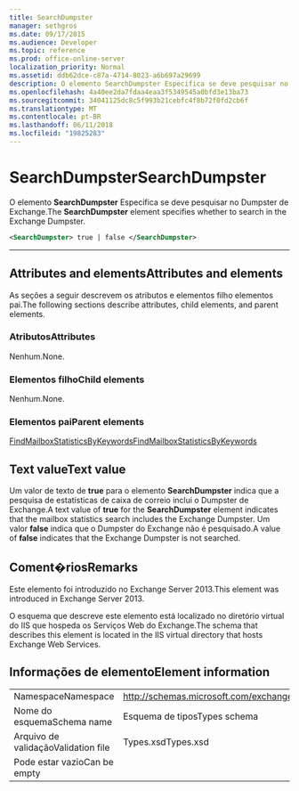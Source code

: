 ```yaml
---
title: SearchDumpster
manager: sethgros
ms.date: 09/17/2015
ms.audience: Developer
ms.topic: reference
ms.prod: office-online-server
localization_priority: Normal
ms.assetid: ddb62dce-c87a-4714-8023-a6b697a29699
description: O elemento SearchDumpster Especifica se deve pesquisar no Dumpster de Exchange.
ms.openlocfilehash: 4a40ee2da7fdaa4eaa3f5349545a0bfd3e13ba73
ms.sourcegitcommit: 34041125dc8c5f993b21cebfc4f8b72f0fd2cb6f
ms.translationtype: MT
ms.contentlocale: pt-BR
ms.lasthandoff: 06/11/2018
ms.locfileid: "19825283"
---
```

# <a name="searchdumpster"></a><span data-ttu-id="7ae5b-103">SearchDumpster</span><span class="sxs-lookup"><span data-stu-id="7ae5b-103">SearchDumpster</span></span>

<span data-ttu-id="7ae5b-104">O elemento **SearchDumpster** Especifica se deve pesquisar no Dumpster de Exchange.</span><span class="sxs-lookup"><span data-stu-id="7ae5b-104">The **SearchDumpster** element specifies whether to search in the Exchange Dumpster.</span></span> 
  
```XML
<SearchDumpster> true | false </SearchDumpster>
```

 ****
## <a name="attributes-and-elements"></a><span data-ttu-id="7ae5b-105">Attributes and elements</span><span class="sxs-lookup"><span data-stu-id="7ae5b-105">Attributes and elements</span></span>

<span data-ttu-id="7ae5b-106">As seções a seguir descrevem os atributos e elementos filho elementos pai.</span><span class="sxs-lookup"><span data-stu-id="7ae5b-106">The following sections describe attributes, child elements, and parent elements.</span></span>
  
### <a name="attributes"></a><span data-ttu-id="7ae5b-107">Atributos</span><span class="sxs-lookup"><span data-stu-id="7ae5b-107">Attributes</span></span>

<span data-ttu-id="7ae5b-108">Nenhum.</span><span class="sxs-lookup"><span data-stu-id="7ae5b-108">None.</span></span>
  
### <a name="child-elements"></a><span data-ttu-id="7ae5b-109">Elementos filho</span><span class="sxs-lookup"><span data-stu-id="7ae5b-109">Child elements</span></span>

<span data-ttu-id="7ae5b-110">Nenhum.</span><span class="sxs-lookup"><span data-stu-id="7ae5b-110">None.</span></span>
  
### <a name="parent-elements"></a><span data-ttu-id="7ae5b-111">Elementos pai</span><span class="sxs-lookup"><span data-stu-id="7ae5b-111">Parent elements</span></span>

[<span data-ttu-id="7ae5b-112">FindMailboxStatisticsByKeywords</span><span class="sxs-lookup"><span data-stu-id="7ae5b-112">FindMailboxStatisticsByKeywords</span></span>](findmailboxstatisticsbykeywords.md)
  
## <a name="text-value"></a><span data-ttu-id="7ae5b-113">Text value</span><span class="sxs-lookup"><span data-stu-id="7ae5b-113">Text value</span></span>

<span data-ttu-id="7ae5b-114">Um valor de texto de **true** para o elemento **SearchDumpster** indica que a pesquisa de estatísticas de caixa de correio inclui o Dumpster de Exchange.</span><span class="sxs-lookup"><span data-stu-id="7ae5b-114">A text value of **true** for the **SearchDumpster** element indicates that the mailbox statistics search includes the Exchange Dumpster.</span></span> <span data-ttu-id="7ae5b-115">Um valor **false** indica que o Dumpster do Exchange não é pesquisado.</span><span class="sxs-lookup"><span data-stu-id="7ae5b-115">A value of **false** indicates that the Exchange Dumpster is not searched.</span></span> 
  
## <a name="remarks"></a><span data-ttu-id="7ae5b-116">Coment�rios</span><span class="sxs-lookup"><span data-stu-id="7ae5b-116">Remarks</span></span>

<span data-ttu-id="7ae5b-117">Este elemento foi introduzido no Exchange Server 2013.</span><span class="sxs-lookup"><span data-stu-id="7ae5b-117">This element was introduced in Exchange Server 2013.</span></span>
  
<span data-ttu-id="7ae5b-118">O esquema que descreve este elemento está localizado no diretório virtual do IIS que hospeda os Serviços Web do Exchange.</span><span class="sxs-lookup"><span data-stu-id="7ae5b-118">The schema that describes this element is located in the IIS virtual directory that hosts Exchange Web Services.</span></span>
  
## <a name="element-information"></a><span data-ttu-id="7ae5b-119">Informações de elemento</span><span class="sxs-lookup"><span data-stu-id="7ae5b-119">Element information</span></span>

|||
|:-----|:-----|
|<span data-ttu-id="7ae5b-120">Namespace</span><span class="sxs-lookup"><span data-stu-id="7ae5b-120">Namespace</span></span>  <br/> |http://schemas.microsoft.com/exchange/services/2006/types  <br/> |
|<span data-ttu-id="7ae5b-121">Nome do esquema</span><span class="sxs-lookup"><span data-stu-id="7ae5b-121">Schema name</span></span>  <br/> |<span data-ttu-id="7ae5b-122">Esquema de tipos</span><span class="sxs-lookup"><span data-stu-id="7ae5b-122">Types schema</span></span>  <br/> |
|<span data-ttu-id="7ae5b-123">Arquivo de validação</span><span class="sxs-lookup"><span data-stu-id="7ae5b-123">Validation file</span></span>  <br/> |<span data-ttu-id="7ae5b-124">Types.xsd</span><span class="sxs-lookup"><span data-stu-id="7ae5b-124">Types.xsd</span></span>  <br/> |
|<span data-ttu-id="7ae5b-125">Pode estar vazio</span><span class="sxs-lookup"><span data-stu-id="7ae5b-125">Can be empty</span></span>  <br/> ||
   


